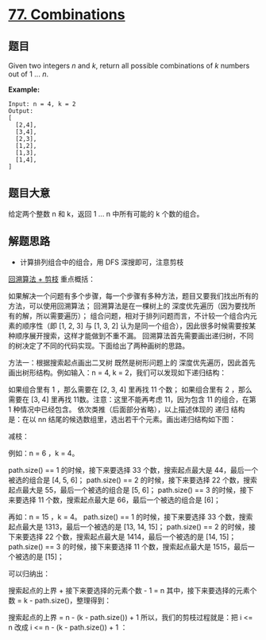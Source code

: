 # [77. Combinations](https://leetcode.com/problems/combinations/)


## 题目

Given two integers *n* and *k*, return all possible combinations of *k* numbers out of 1 ... *n*.

**Example:**

    Input: n = 4, k = 2
    Output:
    [
      [2,4],
      [3,4],
      [2,3],
      [1,2],
      [1,3],
      [1,4],
    ]

## 题目大意

给定两个整数 n 和 k，返回 1 ... n 中所有可能的 k 个数的组合。

## 解题思路

- 计算排列组合中的组合，用 DFS 深搜即可，注意剪枝

[回溯算法 + 剪枝](https://leetcode-cn.com/problems/combinations/solution/hui-su-suan-fa-jian-zhi-python-dai-ma-java-dai-ma-/)
重点概括：

如果解决一个问题有多个步骤，每一个步骤有多种方法，题目又要我们找出所有的方法，可以使用回溯算法；
回溯算法是在一棵树上的 深度优先遍历（因为要找所有的解，所以需要遍历）；
组合问题，相对于排列问题而言，不计较一个组合内元素的顺序性（即 [1, 2, 3] 与 [1, 3, 2] 认为是同一个组合），因此很多时候需要按某种顺序展开搜索，这样才能做到不重不漏。
回溯算法首先需要画出递归树，不同的树决定了不同的代码实现。下面给出了两种画树的思路。

方法一：根据搜索起点画出二叉树
既然是树形问题上的 深度优先遍历，因此首先画出树形结构。例如输入：n = 4, k = 2，我们可以发现如下递归结构：

如果组合里有 1 ，那么需要在 [2, 3, 4] 里再找 11 个数；
如果组合里有 2 ，那么需要在 [3, 4] 里再找 11数。注意：这里不能再考虑 11，因为包含 11 的组合，在第 1 种情况中已经包含。
依次类推（后面部分省略），以上描述体现的 递归 结构是：在以 nn 结尾的候选数组里，选出若干个元素。画出递归结构如下图：

减枝：

例如：n = 6 ，k = 4。

path.size() == 1 的时候，接下来要选择 33 个数，搜索起点最大是 44，最后一个被选的组合是 [4, 5, 6]；
path.size() == 2 的时候，接下来要选择 22 个数，搜索起点最大是 55，最后一个被选的组合是 [5, 6]；
path.size() == 3 的时候，接下来要选择 11 个数，搜索起点最大是 66，最后一个被选的组合是 [6]；

再如：n = 15 ，k = 4。
path.size() == 1 的时候，接下来要选择 33 个数，搜索起点最大是 1313，最后一个被选的是 [13, 14, 15]；
path.size() == 2 的时候，接下来要选择 22 个数，搜索起点最大是 1414，最后一个被选的是 [14, 15]；
path.size() == 3 的时候，接下来要选择 11 个数，搜索起点最大是 1515，最后一个被选的是 [15]；

可以归纳出：


搜索起点的上界 + 接下来要选择的元素个数 - 1 = n
其中，接下来要选择的元素个数 = k - path.size()，整理得到：


搜索起点的上界 = n - (k - path.size()) + 1
所以，我们的剪枝过程就是：把 i <= n 改成 i <= n - (k - path.size()) + 1 ：
